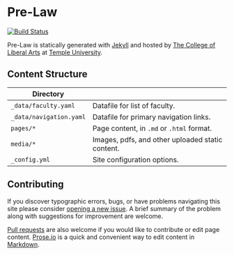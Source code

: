 # Pre-Law

[![Build Status][travis-img]][travis]

Pre-Law is statically generated with [Jekyll](https://jekyllrb.com) and hosted by [The College of Liberal Arts](https://liberalarts.temple.edu) at [Temple University](https://temple.edu).

## Content Structure

| Directory |  |
| --- | --- |
| ````_data/faculty.yaml```` | Datafile for list of faculty. |
| ````_data/navigation.yaml```` | Datafile for primary   navigation links. |
| ````pages/*```` | Page content, in ````.md```` or ````.html```` format. |
| ````media/*```` | Images, pdfs, and other uploaded static content. |
| ````_config.yml```` | Site configuration options. |

## Contributing

If you discover typographic errors, bugs, or have problems navigating this site please consider [opening a new issue][issue]. A brief summary of the problem along with suggestions for improvement are welcome.

[Pull requests][pr] are also welcome if you would like to contribute or edit page content. [Prose.io][prose] is a quick and convenient way to edit content in [Markdown][md].


[travis]: https://travis-ci.org/TULiberalArts/Pre-Law
[travis-img]: https://travis-ci.org/TULiberalArts/Pre-Law.svg?branch=master
[jekyll]: https://https://jekyllrb.com
[issue]: https://github.com/TULiberalArts/Pre-Law/issues
[pr]: https://help.github.com/articles/about-pull-requests/
[prose]: https://prose.io/#TULiberalArts/Pre-Law
[md]: http://whatismarkdown.com/

